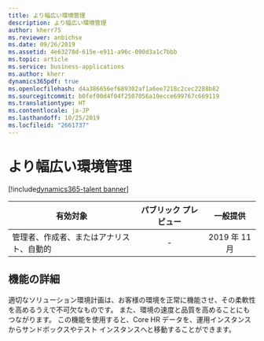 ```yaml
---
title: より幅広い環境管理
description: より幅広い環境管理
author: kherr75
ms.reviewer: anbichse
ms.date: 09/26/2019
ms.assetid: 4e63278d-615e-e911-a96c-000d3a1c7bbb
ms.topic: article
ms.service: business-applications
ms.author: kherr
dynamics365pdf: true
ms.openlocfilehash: d4a386656ef689302af1a6ee7218c2cec2288b82
ms.sourcegitcommit: b0fef00d4f04f2507056a10ecce699767c669119
ms.translationtype: HT
ms.contentlocale: ja-JP
ms.lasthandoff: 10/25/2019
ms.locfileid: "2661737"
---
```

# <a name="broader-environment-management"></a>より幅広い環境管理
[!include[dynamics365-talent banner](../includes/dynamics365-talent.md)]

| 有効対象    |  パブリック プレビュー | 一般提供 | 
| ---------- | :----------: |:----------: |
|管理者、作成者、またはアナリスト、自動的|-| 2019 年 11 月|






## <a name="feature-details"></a>機能の詳細
<!--feature detail start -->
適切なソリューション環境計画は、お客様の環境を正常に機能させ、その柔軟性を高めるうえで不可欠なものです。 また、環境の速度と品質を高めることにもつながります。 この機能を使用すると、Core HR データを、運用インスタンスからサンドボックスやテスト インスタンスへと移動することができます。
<!--feature detail end -->










